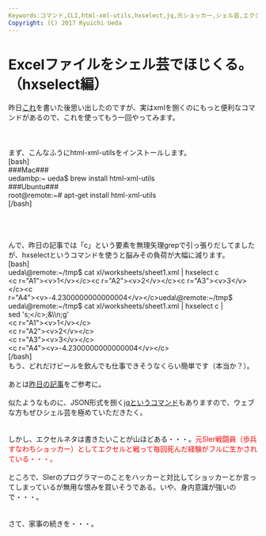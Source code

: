 ```yaml
---
Keywords:コマンド,CLI,html-xml-utils,hxselect,jq,元ショッカー,シェル芸,エクシェル芸
Copyright: (C) 2017 Ryuichi Ueda
---
```

# Excelファイルをシェル芸でほじくる。（hxselect編）
昨日<a href="http://blog.ueda.asia/?p=2398" title="Excelファイルをシェル芸でほじくる。ただしエクセル方眼紙は後日ということで。" target="_blank">これ</a>を書いた後思い出したのですが、実はxmlを捌くのにもっと便利なコマンドがあるので、これを使ってもう一回やってみます。<br />
<br />
<br />
<br />
まず、こんなふうにhtml-xml-utilsをインストールします。<br />
[bash]<br />
###Mac###<br />
uedambp:~ ueda$ brew install html-xml-utils<br />
###Ubuntu###<br />
root\@remote:~# apt-get install html-xml-utils<br />
[/bash]<br />
<br />
<!--more--><br />
<br />
んで、昨日の記事では「c」という要素を無理矢理grepで引っ張りだしてましたが、hxselectというコマンドを使うと脳みその負荷が大幅に減ります。<br />
[bash]<br />
ueda\@remote:~/tmp$ cat xl/worksheets/sheet1.xml | hxselect c<br />
&lt;c r=&quot;A1&quot;&gt;&lt;v&gt;1&lt;/v&gt;&lt;/c&gt;&lt;c r=&quot;A2&quot;&gt;&lt;v&gt;2&lt;/v&gt;&lt;/c&gt;&lt;c r=&quot;A3&quot;&gt;&lt;v&gt;3&lt;/v&gt;&lt;/c&gt;&lt;c <br />
r=&quot;A4&quot;&gt;&lt;v&gt;-4.2300000000000004&lt;/v&gt;&lt;/c&gt;ueda\@remote:~/tmp$<br />
ueda\@remote:~/tmp$ cat xl/worksheets/sheet1.xml | hxselect c |<br />
 sed 's;&lt;/c&gt;;&amp;\\n;g'<br />
&lt;c r=&quot;A1&quot;&gt;&lt;v&gt;1&lt;/v&gt;&lt;/c&gt;<br />
&lt;c r=&quot;A2&quot;&gt;&lt;v&gt;2&lt;/v&gt;&lt;/c&gt;<br />
&lt;c r=&quot;A3&quot;&gt;&lt;v&gt;3&lt;/v&gt;&lt;/c&gt;<br />
&lt;c r=&quot;A4&quot;&gt;&lt;v&gt;-4.2300000000000004&lt;/v&gt;&lt;/c&gt;<br />
[/bash]<br />
もう、どれだけビールを飲んでも仕事できそうなくらい簡単です（本当か？）。<br />
<br />
あとは<a href="http://blog.ueda.asia/?p=2398" title="Excelファイルをシェル芸でほじくる。ただしエクセル方眼紙は後日ということで。" target="_blank">昨日の記事</a>をご参考に。<br />
<br />
似たようなものに、JSON形式を捌く<a href="http://stedolan.github.io/jq/" target="_blank">jqというコマンド</a>もありますので、ウェブな方もぜひシェル芸を極めていただきたく。<br />
<br />
<br />
しかし、エクセルネタは書きたいことが山ほどある・・・。<span style="color:red">元SIer戦闘員（歩兵すなわちショッカー）としてエクセルと戦って毎回死んだ経験がフルに生かされている・・・。</span><br />
<br />
ところで、SIerのプログラマーのことをハッカーと対比してショッカーとか言ってしまっているが無用な恨みを買いそうである。いや、身内意識が強いので・・・。<br />
<br />
<br />
さて、家事の続きを・・・。
